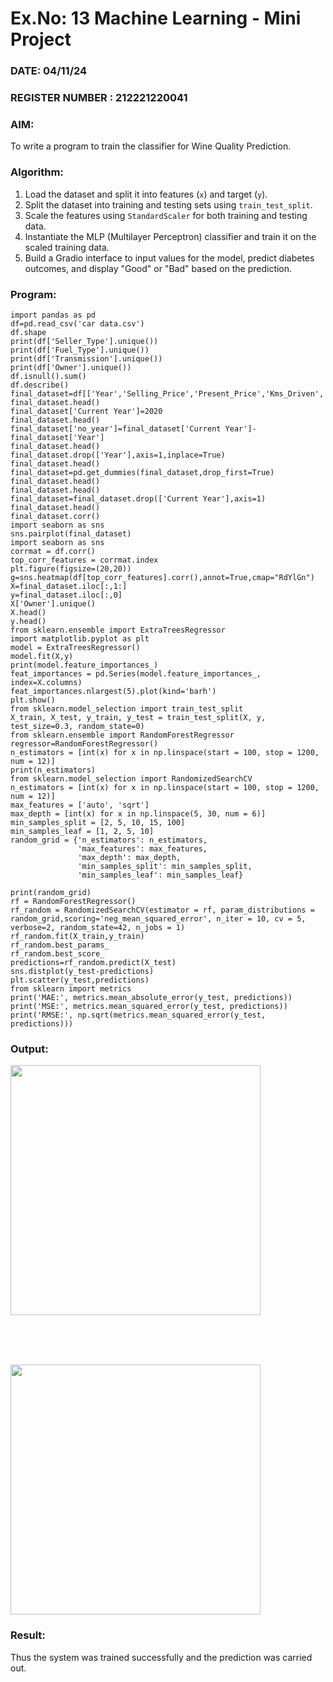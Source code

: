 # Ex.No: 13 Machine Learning - Mini Project  
### DATE: 04/11/24                                                                           
### REGISTER NUMBER : 212221220041
### AIM: 
To write a program to train the classifier for Wine Quality Prediction.
###  Algorithm:
1. Load the dataset and split it into features (`x`) and target (`y`).
2. Split the dataset into training and testing sets using `train_test_split`.
3. Scale the features using `StandardScaler` for both training and testing data.
4. Instantiate the MLP (Multilayer Perceptron) classifier and train it on the scaled training data.
5. Build a Gradio interface to input values for the model, predict diabetes outcomes, and display "Good" or "Bad" based on the prediction.

### Program:
```
import pandas as pd
df=pd.read_csv('car data.csv')
df.shape
print(df['Seller_Type'].unique())
print(df['Fuel_Type'].unique())
print(df['Transmission'].unique())
print(df['Owner'].unique())
df.isnull().sum()
df.describe()
final_dataset=df[['Year','Selling_Price','Present_Price','Kms_Driven','Fuel_Type','Seller_Type','Transmission','Owner']]
final_dataset.head()
final_dataset['Current Year']=2020
final_dataset.head()
final_dataset['no_year']=final_dataset['Current Year']- final_dataset['Year']
final_dataset.head()
final_dataset.drop(['Year'],axis=1,inplace=True)
final_dataset.head()
final_dataset=pd.get_dummies(final_dataset,drop_first=True)
final_dataset.head()
final_dataset.head()
final_dataset=final_dataset.drop(['Current Year'],axis=1)
final_dataset.head()
final_dataset.corr()
import seaborn as sns
sns.pairplot(final_dataset)
import seaborn as sns
corrmat = df.corr()
top_corr_features = corrmat.index
plt.figure(figsize=(20,20))
g=sns.heatmap(df[top_corr_features].corr(),annot=True,cmap="RdYlGn")
X=final_dataset.iloc[:,1:]
y=final_dataset.iloc[:,0]
X['Owner'].unique()
X.head()
y.head()
from sklearn.ensemble import ExtraTreesRegressor
import matplotlib.pyplot as plt
model = ExtraTreesRegressor()
model.fit(X,y)
print(model.feature_importances_)
feat_importances = pd.Series(model.feature_importances_, index=X.columns)
feat_importances.nlargest(5).plot(kind='barh')
plt.show()
from sklearn.model_selection import train_test_split
X_train, X_test, y_train, y_test = train_test_split(X, y, test_size=0.3, random_state=0)
from sklearn.ensemble import RandomForestRegressor
regressor=RandomForestRegressor()
n_estimators = [int(x) for x in np.linspace(start = 100, stop = 1200, num = 12)]
print(n_estimators)
from sklearn.model_selection import RandomizedSearchCV
n_estimators = [int(x) for x in np.linspace(start = 100, stop = 1200, num = 12)]
max_features = ['auto', 'sqrt']
max_depth = [int(x) for x in np.linspace(5, 30, num = 6)]
min_samples_split = [2, 5, 10, 15, 100]
min_samples_leaf = [1, 2, 5, 10]
random_grid = {'n_estimators': n_estimators,
               'max_features': max_features,
               'max_depth': max_depth,
               'min_samples_split': min_samples_split,
               'min_samples_leaf': min_samples_leaf}

print(random_grid)
rf = RandomForestRegressor()
rf_random = RandomizedSearchCV(estimator = rf, param_distributions = random_grid,scoring='neg_mean_squared_error', n_iter = 10, cv = 5, verbose=2, random_state=42, n_jobs = 1)
rf_random.fit(X_train,y_train)
rf_random.best_params_
rf_random.best_score_
predictions=rf_random.predict(X_test)
sns.distplot(y_test-predictions)
plt.scatter(y_test,predictions)
from sklearn import metrics
print('MAE:', metrics.mean_absolute_error(y_test, predictions))
print('MSE:', metrics.mean_squared_error(y_test, predictions))
print('RMSE:', np.sqrt(metrics.mean_squared_error(y_test, predictions)))
```

### Output:
<img src="https://github.com/user-attachments/assets/c885b031-38f5-4861-9a35-08f1c8e43464" height=400>

<br> <br> <br>

<img src="https://github.com/user-attachments/assets/4cc8a4f8-7071-4dbb-acc7-db1f22af06d8" height=400>


### Result:
Thus the system was trained successfully and the prediction was carried out.
